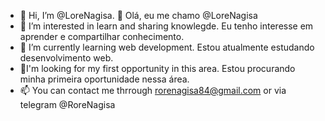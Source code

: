 - 👋 Hi, I’m @LoreNagisa. 🔰 Olá, eu me chamo @LoreNagisa
- 👀 I’m interested in learn and sharing knowlegde. Eu tenho interesse em aprender e compartilhar conhecimento.
- 🌱 I’m currently learning web development. Estou atualmente estudando desenvolvimento web.
- 💞️I'm looking for my first opportunity in this area. Estou procurando minha primeira oportunidade nessa área.
- 📫 You can contact me thrrough rorenagisa84@gmail.com or via telegram @RoreNagisa

<!---
LoreNagisa/LoreNagisa is a ✨ special ✨ repository because its `README.md` (this file) appears on your GitHub profile.
You can click the Preview link to take a look at your changes.
--->

